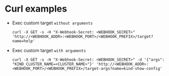 # Curl examples

- Exec custom target `without arguments`

    ```shell
    curl -X GET -s -H "X-Webhook-Secret: <WEBHOOK_SECRET>" 'http://<WEBHOOK_ADDR>:<WEBHOOK_PORT>/<WEBHOOK_PREFIX>/target?name=help'
    ```

- Exec custom target `with arguments`

    ```shell
    curl -X GET -s -H "X-Webhook-Secret: <WEBHOOK_SECRET>" -d '{"args": "KIND_CLUSTER_NAME=<CLUSTER_NAME>"}' 'http://<WEBHOOK_ADDR>:<WEBHOOK_PORT>/<WEBHOOK_PREFIX>/target-args?name=kind-show-config'
    ```
